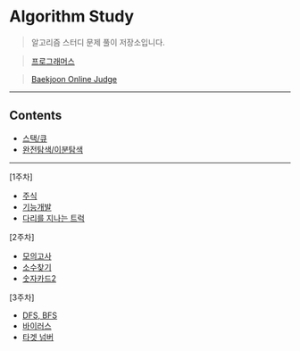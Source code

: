 # Algorithm Study
  > 알고리즘 스터디 문제 풀이 저장소입니다.
  
  > [프로그래머스](https://programmers.co.kr/) 
  
  > [Baekjoon Online Judge](https://www.acmicpc.net/)
***    

## Contents

* [스택/큐](https://github.com/ki-yungkim/AlgorithmStudy/tree/main/01_stack_queue)
* [완전탐색/이분탐색](https://github.com/ki-yungkim/AlgorithmStudy/tree/main/02_bruteForce_binarySearch)
***

[1주차]
* [주식](https://github.com/ki-yungkim/AlgorithmStudy/tree/main/01_stack_queue/01_stock)
* [기능개발](https://github.com/ki-yungkim/AlgorithmStudy/tree/main/01_stack_queue/02_development)
* [다리를 지나는 트럭](https://github.com/ki-yungkim/AlgorithmStudy/tree/main/01_stack_queue/03_truck)

[2주차]
* [모의고사](https://github.com/ki-yungkim/AlgorithmStudy/tree/main/02_bruteForce_binarySearch/01_mock_test)
* [소수찾기](https://github.com/ki-yungkim/AlgorithmStudy/tree/main/02_bruteForce_binarySearch/02_find_primeNo)
* [숫자카드2](https://github.com/ki-yungkim/AlgorithmStudy/tree/main/02_bruteForce_binarySearch/03_number_card)


[3주차]
* [DFS, BFS](https://github.com/ki-yungkim/AlgorithmStudy/tree/main/03_BFS_DFS/01_DFS_BFS)
* [바이러스](https://github.com/ki-yungkim/AlgorithmStudy/tree/main/03_BFS_DFS/02_virus)
* [타겟 넘버](https://github.com/ki-yungkim/AlgorithmStudy/tree/main/03_BFS_DFS/03_target_number)